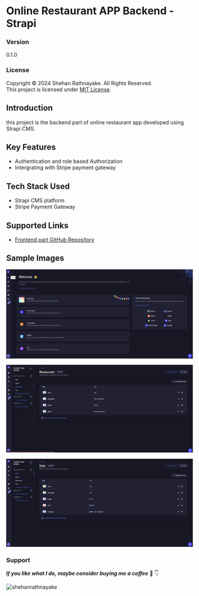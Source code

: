 # Online Restaurant APP Backend - Strapi

### Version
0.1.0

### License
Copyright &copy; 2024 Shehan Rathnayake. All Rights Reserved.<br>
This project is licensed under [MIT License](License.txt).

## Introduction
this project is the backend part of online restaurant app developed using Strapi CMS.

## Key Features
- Authentication and role based Authorization
- Intergrating with Stripe payment gateway

## Tech Stack Used
- Strapi CMS platform
- Stripe Payment Gateway

## Supported Links
- [Frontend part GitHub Repository](https://github.com/shehanrathnayake/online-restaurant-app-frontend-nextjs)

## Sample Images
<img src="images/online_restaurant_app_image3.png" width="600px" height="auto"><br>

<img src="images/online_restaurant_app_image4.png" width="600px" height="auto"><br>

<img src="images/online_restaurant_app_image5.png" width="600px" height="auto"><br>

### Support

***If you like what I do, maybe consider buying me a coffee*** 🥺 👇

<p><a href="https://www.buymeacoffee.com/shehanrathnayake"> <img align="left" src="https://cdn.buymeacoffee.com/buttons/v2/default-yellow.png" height="37" width="157" alt="shehanrathnayake" /></a></p><br><br>